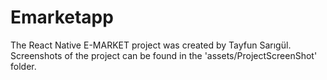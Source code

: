# Emarketapp

The React Native E-MARKET project was created by Tayfun Sarıgül.
Screenshots of the project can be found in the 'assets/ProjectScreenShot' folder.
